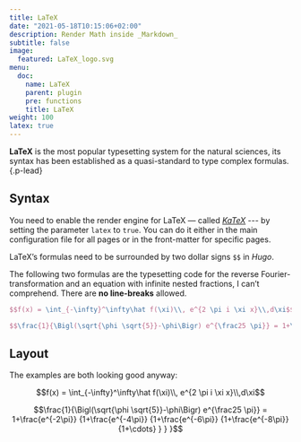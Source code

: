```yaml
---
title: LaTeX
date: "2021-05-18T10:15:06+02:00"
description: Render Math inside _Markdown_
subtitle: false
image:
  featured: LaTeX_logo.svg
menu:
  doc:
    name: LaTeX
    parent: plugin
    pre: functions
    title: LaTeX
weight: 100
latex: true
---
```


**LaTeX** is the most popular typesetting system for the natural sciences, its syntax has been established as a quasi-standard to type complex formulas.
{.p-lead} <!--more-->

## Syntax

You need to enable the render engine for LaTeX — called [*KaTeX*][katex] --- by setting the parameter `latex` to `true`. You can do it either in the main configuration file for all pages or in the front-matter for specific pages. 

LaTeX’s formulas need to be surrounded by two dollar signs `$$` in _Hugo_. 

The following two formulas are the typesetting code for the reverse Fourier-transformation and an equation with infinite nested fractions, I can’t comprehend. There are **no line-breaks** allowed.
```latex
$$f(x) = \int_{-\infty}^\infty\hat f(\xi)\\, e^{2 \pi i \xi x}\\,d\xi$$

$$\frac{1}{\Bigl(\sqrt{\phi \sqrt{5}}-\phi\Bigr) e^{\frac25 \pi}} = 1+\frac{e^{-2\pi}} {1+\frac{e^{-4\pi}} {1+\frac{e^{-6\pi}} {1+\frac{e^{-8\pi}} {1+\cdots} } } }$$
```
## Layout

The examples are both looking good anyway:

$$f(x) = \int_{-\infty}^\infty\hat f(\xi)\\, e^{2 \pi i \xi x}\\,d\xi$$

$$\frac{1}{\Bigl(\sqrt{\phi \sqrt{5}}-\phi\Bigr) e^{\frac25 \pi}} = 1+\frac{e^{-2\pi}} {1+\frac{e^{-4\pi}} {1+\frac{e^{-6\pi}} {1+\frac{e^{-8\pi}} {1+\cdots} } } }$$

[katex]: https://katex.org
